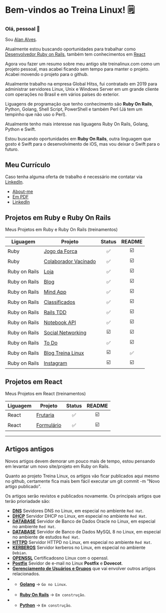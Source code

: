 # Bem-vindos ao Treina Linux! 🗒️

### Olá, pessoal 👋

Sou [Alan Alves](https://github.com/treinalinux/About-Me/blob/main/README.md).

Atualmente estou buscando oportunidades para trabalhar como [Desenvolvedor Ruby on Rails](https://github.com/treinalinux/treinalinux#projetos-em-ruby-e-ruby-on-rails), também tem conhecimentos em [React](https://github.com/treinalinux/treinalinux#projetos-em-react)

<p>
Agora vou fazer um resumo sobre meu antigo site <a href"https://treinalinux.github.io/treinalinux/">treinalinux.com</a> como um projeto pessoal, mas acabei ficando sem tempo para manter o projeto. Acabei movendo o projeto para o github.
</p>

Atualmente trabalho na empresa Global Hitss, fui contratado em 2019 para administrar servidores Linux, Unix e Windows Server em um grande cliente com operações no Brasil e em vários países do exterior. 

<p>
	Liguagens de programação que tenho conhecimento são <b>Ruby On Rails</b>, Python, Golang, Shell Script, PowerShell e também Perl (Já tem um tempinho que não uso o Perl). 
</p>

<p>
Atualmente tenho mais interesse nas liguagens Ruby On Rails, Golang, Python e Swift.
</p>

<p>

Estou buscando oportunidades em <b>Ruby On Rails</b>, outra linguagem que gosto é Swift para o desenvolvimento de iOS, mas vou deixar o Swift para o futuro.

</p>

## Meu Currículo

Caso tenha alguma oferta de trabalho é necessário me contatar via [LinkedIn](https://www.linkedin.com/in/alandasilvaalves/).

- [About-me](https://github.com/treinalinux/About-Me)
- [Em PDF](https://github.com/treinalinux/About-Me/blob/main/Curriculo_Atualizado_Alan_da_Silva_Alves.pdf)
- [LinkedIn](https://www.linkedin.com/in/alandasilvaalves/)

## Projetos em Ruby e Ruby On Rails

Meus Projetos em Ruby e Ruby On Rails (treinamentos)

Liguagem  | Projeto | Status | README |
--------- | ------- | :----: | :----: |
Ruby      | [Jogo da Forca](https://github.com/treinalinux/Ruby-Jogo-da-Forca) | :white_check_mark: | :ballot_box_with_check: |
Ruby      | [Colaborador Vacinado](https://github.com/treinalinux/Colaborador-Vacinado) | :white_check_mark: | :ballot_box_with_check: |
Ruby on Rails | [Loja](https://github.com/treinalinux/Ruby-On-Rails-Loja) | :white_check_mark: | :ballot_box_with_check: |
Ruby on Rails | [Blog](https://github.com/treinalinux/blog) | :white_check_mark: | :ballot_box_with_check: |
Ruby on Rails | [Mind App](https://github.com/treinalinux/mind-app) | :white_check_mark: | :ballot_box_with_check: |
Ruby on Rails | [Classificados](https://github.com/treinalinux/classificados) | :white_check_mark: | :ballot_box_with_check: |
Ruby on Rails | [Rails TDD](https://github.com/treinalinux/rails-tdd) | :white_check_mark: | :ballot_box_with_check: |
Ruby on Rails | [Notebook API](https://github.com/treinalinux/notebook-api) | :white_check_mark: | :ballot_box_with_check: |
Ruby on Rails | [Social Networking](https://github.com/treinalinux/social_networking) | :ballot_box_with_check: | :ballot_box_with_check: |
Ruby on Rails | [To Do](https://github.com/treinalinux/todo#readme) | :white_check_mark: | :ballot_box_with_check: |
Ruby on Rails | [Blog Treina Linux](https://github.com/treinalinux/blog-treinalinux#blog-treina-linux) | :ballot_box_with_check: | :white_check_mark: |
Ruby on Rails | [Instagram](https://github.com/treinalinux/instagram) | :ballot_box_with_check: | :ballot_box_with_check: |


## Projetos em React

Meus Projetos em React (treinamentos)

Liguagem  | Projeto | Status | README |
--------- | ------- | :----: |:----: |
React | [Frutaria](https://github.com/treinalinux/react-frutaria) | :white_check_mark: | :ballot_box_with_check: |
React | [Formulário](https://github.com/treinalinux/react-formulario) | :white_check_mark: | :ballot_box_with_check: |


---


## Artigos antigos

Novos artigos devem demorar um pouco mais de tempo, estou pensando em levantar um novo site/projeto em Ruby on Rails.

Quanto ao projeto Treina Linux, os artigos vão ficar publicados aqui mesmo no github, certamente fica mais bem fácil executar um git commit -m "Novo artigo publicado".

Os artigos serão revistos e publicados novamente. Os principais artigos que terão prioriadade são:

- **[DNS](https://treinalinux.github.io/treinalinux/dns)** Sevidores DNS no Linux, em especial no ambiente `Red Hat`.
- **[DHCP](https://treinalinux.github.io/treinalinux/dhcp)** Servidor DHCP no Linux, em especial no ambiente `Red Hat`.
- **[DATABASE](https://treinalinux.github.io/treinalinux/oracleex)** Servidor de Banco de Dados Oracle no Linux, em especial no ambiente `Red Hat`.
- **[DATABASE](https://treinalinux.github.io/treinalinux/database/mysql)** Servidor de Banco de Dados MySQL 8 no Linux, em especial no ambiente de estudos `Red Hat`.
- **[HTTPD](https://treinalinux.github.io/treinalinux/httpd)** Servidor HTTPD no Linux, em especial no ambiente `Red Hat`.
- **[KERBEROS](https://treinalinux.github.io/treinalinux/kerberos)** Servidor kerberos no Linux, em especial no ambiente `Debian`.
- **[OPENSSL](https://treinalinux.github.io/treinalinux/openssl)** Certificadosno Linux com o openssl.
- **[Postfix](https://treinalinux.github.io/treinalinux/postfix)** Sevidor de e-mail no Linux **Postfix** e **Dovecot**. 
- **[Gerenciamento de Usuários e Grupos](https://treinalinux.github.io/treinalinux/Gerenciamento-de-Usuários-Grupos)** que vai envolver outros artigos relacionados.
- - **[Golang](https://treinalinux.github.io/treinalinux/go/go-no-linux)** -> `Go no Linux`.
- - **[Ruby On Rails](https://treinalinux.github.io/treinalinux/ruby/ruby-on-rails)** -> `Em construção`.
- - **[Python](https://treinalinux.github.io/treinalinux)** -> `Em construção`.
